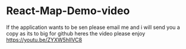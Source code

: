 # React-Map-Demo-video
If the application wants to be sen please email me and i will send you a copy as its to big for github
heres the video please enjoy https://youtu.be/ZYXW5hIlVC8
